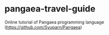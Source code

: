 # pangaea-travel-guide
Online tutorial of Pangaea programming language (https://github.com/Syuparn/Pangaea)
